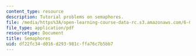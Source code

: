 ```yaml
---
content_type: resource
description: Tutorial problems on semaphores.
file: /media/https%3A/open-learning-course-data-rc.s3.amazonaws.com/6-004-computation-structures-spring-2009/df22fc34d016d293981cffa76c7b5bb7_MIT6_004s09_tutor20.pdf
file_type: application/pdf
resourcetype: Document
title: Semaphores
uid: df22fc34-d016-d293-981c-ffa76c7b5bb7
---
```

